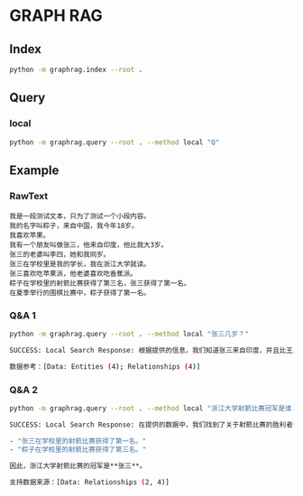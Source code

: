 # GRAPH RAG

## Index

```bash
python -m graphrag.index --root .
```

## Query

### local

```bash
python -m graphrag.query --root . --method local "Q"
```

## Example

### RawText

```text
我是一段测试文本，只为了测试一个小段内容。
我的名字叫粽子，来自中国，我今年18岁。
我喜欢苹果。
我有一个朋友叫做张三，他来自印度，他比我大3岁。
张三的老婆叫李四，她和我同岁。
张三在学校里是我的学长，我在浙江大学就读。
张三喜欢吃苹果派，他老婆喜欢吃香蕉派。
粽子在学校里的射箭比赛获得了第三名，张三获得了第一名。
在夏季举行的围棋比赛中，粽子获得了第一名。
```

### Q&A 1

```bash
python -m graphrag.query --root . --method local "张三几岁？"

SUCCESS: Local Search Response: 根据提供的信息，我们知道张三来自印度，并且比王五大3岁。因此，我们可以推断出张三的年龄是18岁 + 3岁 = **21岁**。

数据参考：[Data: Entities (4); Relationships (4)]
```

### Q&A 2

```bash
python -m graphrag.query --root . --method local "浙江大学射箭比赛冠军是谁？"

SUCCESS: Local Search Response: 在提供的数据中，我们找到了关于射箭比赛的胜利者信息。根据"关系（Relationships）"表中的记录2和4，我们可以得知：

- "张三在学校里的射箭比赛获得了第一名。"
- "粽子在学校里的射箭比赛获得了第三名。"

因此，浙江大学射箭比赛的冠军是**张三**。

支持数据来源：[Data: Relationships (2, 4)]
```
